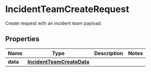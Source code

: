 # IncidentTeamCreateRequest

Create request with an incident team payload.

## Properties

| Name     | Type                                                    | Description | Notes |
| -------- | ------------------------------------------------------- | ----------- | ----- |
| **data** | [**IncidentTeamCreateData**](IncidentTeamCreateData.md) |             |
